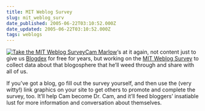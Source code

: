 ```yaml
---
title: MIT Weblog Survey
slug: mit_weblog_surv
date_published: 2005-06-22T03:10:52.000Z
date_updated: 2005-06-22T03:10:52.000Z
tags: weblogs
---
```


[![Take the MIT Weblog Survey](http://blogsurvey.media.mit.edu/images/survey-powerlaw.gif)](http://blogsurvey.media.mit.edu/request)[Cam Marlow](http://www.overstated.net)‘s at it again, not content just to give us [Blogdex](http://www.blogdex.net) for free for years, but working on the [MIT Weblog Survey](http://blogsurvey.media.mit.edu/) to collect data about that blogosphere that he’ll weed through and share with all of us.

If you’ve got a blog, go fill out the survey yourself, and then use the (very witty!) link graphics on your site to get others to promote and complete the survey, too. It’ll help Cam become Dr. Cam, and it’ll feed bloggers’ insatiable lust for more information and conversation about themselves.

